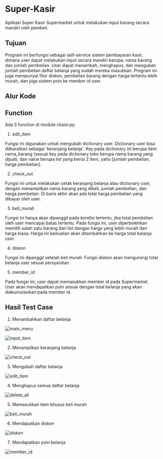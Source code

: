 # Super-Kasir
Aplikasi Super Kasir Supermarket untuk melakukan input barang secara mandiri oleh pembeli.

## Tujuan

Program ini berfungsi sebagai self-service sistem pembayaran kasir, dimana user dapat melakukan input secara mandiri berupa: nama barang dan jumlah pembelian. User dapat menambah, menghapus, dan mengubah jumlah pembelian daftar belanja yang sudah mereka masukkan. Program ini juga mempunyai fitur diskon, pembelian barang dengan harga tertentu lebih murah, dan juga sistem poin ke member id user.

## Alur Kode


## Function

Ada 5 function di module ckasir.py:
1. edit_item

Fungsi ini digunakan untuk mengubah dictionary user. Dictionary user bisa diibaratkan sebagai 'keranjang belanja'. Key pada dictionary ini berupa item nama_barang (sesuai key pada dictionary toko berupa nama barang yang dijual), dan value berupa list yang berisi 2 item, yaitu [jumlah pembelian, harga pembelian].

2. check_out

Fungsi ini untuk melakukan cetak keranjang belanja atau dictionary user, dengan menampilkan nama barang yang dibeli, jumlah pembelian, dan harga pembelian. Di baris akhir akan ada total harga pembelian yang dibayar oleh user.

3. beli_murah

Fungsi ini hanya akan dipanggil pada kondisi tertentu, jika total pembelian oleh user mencapai batas tertentu. Pada fungsi ini, user diperbolehkan memilih salah satu barang dari list dengan harga yang lebih murah dari harga biasa. Harga ini kemudian akan ditambahkan ke harga total belanja user.

4. diskon

Fungsi ini dipanggil setelah beli murah. Fungsi diskon akan mengurangi total belanja user sesuai persyaratan. 

5. member_id

Pada fungsi ini, user dapat memasukkan member id pada Supermarket. User akan mendapatkan poin sesuai dengan total belanja yang akan diakumulasikan pada member id.

## Hasil Test Case

1. Menambahkan daftar belanja

![main_menu](https://user-images.githubusercontent.com/130892412/232312748-f8ded799-4640-4b9e-a398-a0358b751b84.png)

![input_item](https://user-images.githubusercontent.com/130892412/232312879-db021872-808a-4566-a54d-ea6f1198e923.png)

2. Menampilkan keranjang belanja

![check_out](https://user-images.githubusercontent.com/130892412/232313023-6100a84c-9a2f-41f2-b149-25b336cebc52.png)

3. Mengubah daftar belanja

![edit_item](https://user-images.githubusercontent.com/130892412/232313085-d9a4b4b1-da9e-48a6-b0a5-25768268f788.png)

4. Menghapus semua daftar belanja

![delete_all](https://user-images.githubusercontent.com/130892412/232313139-c032ec23-80cf-4b1b-b04c-a862f2283912.png)

5. Memasukkan item khusus beli murah

![beli_murah](https://user-images.githubusercontent.com/130892412/232313227-13a68f62-1ff6-4099-8d04-061587359ae0.png)

6. Mendapatkan diskon

![diskon](https://user-images.githubusercontent.com/130892412/232313278-c8e67359-4076-427c-8555-81868a874dfc.png)

7. Mendapatkan poin belanja

![member_id](https://user-images.githubusercontent.com/130892412/232313339-39132f27-cbb2-4f78-95c8-f4a3ed669f33.png)

